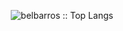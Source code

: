 <p align="center"><img src="https://github-readme-stats.vercel.app/api/top-langs/?username=belbarros&langs_count=10&theme=tokyonight&layout=compact" alt="belbarros :: Top Langs" /></p>